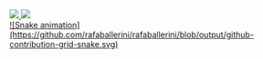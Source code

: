  <div>
  <a href="https://github.com/lenoscoper">
  <img height="150em" src="https://github-readme-stats.vercel.app/api?username=lenoscoper&show_icons=true&include_all_commits=true&count_private=true"/>
  <img height="150em" src="https://github-readme-stats.vercel.app/api/top-langs/?username=lenoscoper&layout=compact&langs_count=7"/>
</div>

<div>
 ![Snake animation](https://github.com/rafaballerini/rafaballerini/blob/output/github-contribution-grid-snake.svg)
</div>
<!---
lenoscoper/lenoscoper is a ✨ special ✨ repository because its `README.md` (this file) appears on your GitHub profile.
You can click the Preview link to take a look at your changes.
--->
